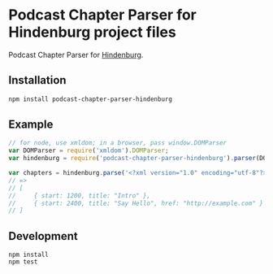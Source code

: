 # Podcast Chapter Parser for Hindenburg project files

Podcast Chapter Parser for [Hindenburg](https://hindenburg.com).

## Installation

```bash
npm install podcast-chapter-parser-hindenburg
```

## Example

```js
// for node, use xmldom; in a browser, pass window.DOMParser
var DOMParser = require('xmldom').DOMParser; 
var hindenburg = require('podcast-chapter-parser-hindenburg').parser(DOMParser);

var chapters = hindenburg.parse('<?xml version="1.0" encoding="utf-8"?>\n<Session Version="Hindenburg Journalist 1.15.1769" Samplerate="48000">\n  <Markers>\n\t  <Marker Id="1" Name="Intro" Time="1.200" Type="Chapter"/>\n\t  <Marker Id="2" Name="Say Hello" Time="2.400" URL="http://example.com" Type="Chapter"/>\n  </Markers>\n</Session>');
// =>
// [
//     { start: 1200, title: "Intro" },
//     { start: 2400, title: "Say Hello", href: "http://example.com" }
// ]
```

## Development

```
npm install
npm test
```
